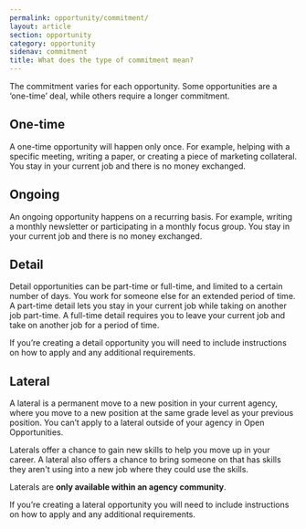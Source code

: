 ```yaml
---
permalink: opportunity/commitment/
layout: article
section: opportunity
category: opportunity
sidenav: commitment
title: What does the type of commitment mean?
---
```


The commitment varies for each opportunity.  Some opportunities are a ‘one-time’ deal, while others require a longer commitment.

## One-time

A one-time opportunity will happen only once.  For example, helping with a specific meeting, writing a paper, or creating a piece of marketing collateral. You stay in your current job and there is no money exchanged.

## Ongoing

An ongoing opportunity happens on a recurring basis. For example, writing a monthly newsletter or participating in a monthly focus group. You stay in your current job and there is no money exchanged.

## Detail

Detail opportunities can be part-time or full-time, and limited to a certain number of days. You work for someone else for an extended period of time. A part-time detail lets you stay in your current job while taking on another job part-time. A full-time detail requires you to leave your current job and take on another job for a period of time. 

If you’re creating a detail opportunity you will need to include instructions on how to apply and any additional requirements.

## Lateral
A lateral is a permanent move to a new position in your current agency, where you move to a new position at the same grade level as your previous position. You can’t apply to a lateral outside of your agency in Open Opportunities.

Laterals offer a chance to gain new skills to help you move up in your career. A lateral also offers a chance to bring someone on that has skills they aren't using into a new job where they could use the skills.

Laterals are **only available within an agency community**. 

If you’re creating a lateral opportunity you will need to include instructions on how to apply and any additional requirements.
